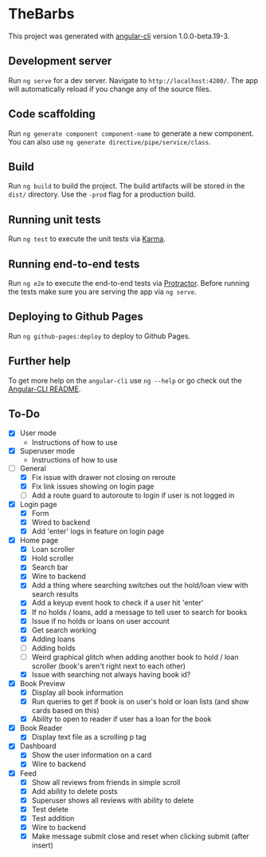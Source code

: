 # TheBarbs

This project was generated with [angular-cli](https://github.com/angular/angular-cli) version 1.0.0-beta.19-3.

## Development server

Run `ng serve` for a dev server. Navigate to `http://localhost:4200/`. The app will automatically reload if you change any of the source files.

## Code scaffolding

Run `ng generate component component-name` to generate a new component. You can also use `ng generate directive/pipe/service/class`.

## Build

Run `ng build` to build the project. The build artifacts will be stored in the `dist/` directory. Use the `-prod` flag for a production build.

## Running unit tests

Run `ng test` to execute the unit tests via [Karma](https://karma-runner.github.io).

## Running end-to-end tests

Run `ng e2e` to execute the end-to-end tests via [Protractor](http://www.protractortest.org/).
Before running the tests make sure you are serving the app via `ng serve`.

## Deploying to Github Pages

Run `ng github-pages:deploy` to deploy to Github Pages.

## Further help

To get more help on the `angular-cli` use `ng --help` or go check out the [Angular-CLI README](https://github.com/angular/angular-cli/blob/master/README.md).

## To-Do 
- [x] User mode
  - Instructions of how to use
- [x] Superuser mode
  - Instructions of how to use
- [ ] General
  - [x] Fix issue with drawer not closing on reroute
  - [x] Fix link issues showing on login page
  - [ ] Add a route guard to autoroute to login if user is not logged in
- [x] Login page
  - [x] Form
  - [x] Wired to backend
  - [x] Add 'enter' logs in feature on login page
- [x] Home page
  - [x] Loan scroller
  - [x] Hold scroller
  - [x] Search bar
  - [x] Wire to backend
  - [x] Add a thing where searching switches out the hold/loan view with search results
  - [x] Add a keyup event hook to check if a user hit 'enter'
  - [x] If no holds / loans, add a message to tell user to search for books
  - [x] Issue if no holds or loans on user account
  - [x] Get search working
  - [x] Adding loans
  - [ ] Adding holds
  - [ ] Weird graphical glitch when adding another book to hold / loan scroller (book's aren't right next to each other)
  - [x] Issue with searching not always having book id?
- [x] Book Preview
  - [x] Display all book information
  - [x] Run queries to get if book is on user's hold or loan lists (and show cards based on this)
  - [x] Ability to open to reader if user has a loan for the book
- [x] Book Reader
  - [x] Display text file as a scrolling p tag
- [x] Dashboard
  - [x] Show the user information on a card
  - [x] Wire to backend
- [x] Feed
  - [x] Show all reviews from friends in simple scroll
  - [x] Add ability to delete posts
  - [x] Superuser shows all reviews with ability to delete
  - [x] Test delete
  - [x] Test addition
  - [x] Wire to backend
  - [x] Make message submit close and reset when clicking submit (after insert)
